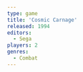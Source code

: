 ```yaml
---
type: game
title: 'Cosmic Carnage'
released: 1994
editors: 
  - Sega
players: 2
genres:
  - Combat
---
```

